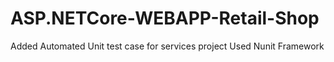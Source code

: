 # ASP.NETCore-WEBAPP-Retail-Shop


Added Automated Unit test case for services project
Used Nunit Framework
